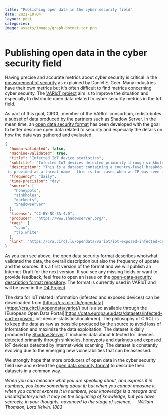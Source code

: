 ```yaml
---
title: "Publishing open data in the cyber security field"
date: 2021-10-04
layout: post
categories: 
image: assets/images/graph-botnet-tor.png
---
```


# Publishing open data in the cyber security field

Having precise and accurate metrics about cyber security is critical in the [measurement of security](http://all.net/Metricon/measuringsecurity.tutorial.pdf) as explained by Daniel E. Geer. Many industries have their own metrics but it's often difficult to find
metrics concerning cyber security. The [VARIoT project](https://www.variot.eu/) aim is to improve the situation and especially to distribute open data related to cyber security metrics in the IoT field.

As part of this goal, CIRCL, member of the VARIoT consortium, redistributes a subset of data produced by the partners such as Shadow Server. In the mean time, an [open data security format](https://github.com/CIRCL/open-data-security) has been developed with the goal to better describe open data related to security and especially the details on how the data was gathered and evaluated.

~~~~json
{
  "human-validated": false,
  "machine-validated": true,
  "title": "Infected IoT device statistics",
  "subtitle": "Infected IoT devices detected primarily through sinkholes, honeypots and darknets",
  "description": "This is a dataset containing a country-level breakdown of infected IoT devices detected through sinkholes, honeypots and darknets operated by The Shadowserver Foundation and its partners. The data is grouped by IoT related threats. In some cases a vulnerability id
 is provided as a threat name - this is for cases when an IP was seen attempting to exploit an IoT related vulnerability by a honeypot, but no threat related information was acquired. This dataset was created as part of the EU CEF VARIoT project https://variot.eu",
  "frequency": "daily",
  "time-precision": "day",
  "source": [
    "honeypots",
    "sinkholes",
    "darknets",
    "Shadowserver"
  ],
  "license": "CC-BY-NC-SA-4.0",
  "producer": "https://www.shadowserver.org/",
  "tags": [
    "scan",
    "tlp:white"
  ],
  "link": "https://cra.circl.lu/opendata/variot/iot-exposed-infected-device-stats"
}
~~~~

As you can see above, the open data security format describes who/what validated the data, the overall description but also the frequency of update and the sources. It's a first version of the format and we will publish an Internet-Draft for the next version. If you see any missing
 fields or want to provide feedback, feel free to open an issue on the [open-data-security description format repository](https://github.com/CIRCL/open-data-security). The format is currently used in VARIoT and will be used in the [D4 Project](https://www.d4-project.org/).

The data for IoT related information (infected and exposed devices) can be downloaded from [https://cra.circl.lu/opendata](https://cra.circl.lu/opendata/variot/) but is also available through the [European Open Data Portal](https://data.europa.eu/data/datasets/infected-and-exposed-
iot-device-statistics/locale=en). The philosophy of CIRCL is to keep the data as raw as possible produced by the source to avoid loss of information and maximize the data exploitation. The dataset is daily produced by [Shadow Server](https://www.shadowserver.org/). It includes data
 about Infected IoT devices detected primarily through sinkholes, honeypots and darknets and exposed IoT devices detected by Internet-wide scanning. The dataset is constantly evolving due to the emerging new vulnerabilities that can be assessed.

We strongly hope that more producers of open data in the cyber security field use and extend the [open data security format](https://github.com/CIRCL/open-data-security) to describe their datasets in a common way.

*When you can measure what you are
speaking about, and express it in numbers,
you know something about it; but when you
cannot measure it, when you cannot express
it in numbers, your knowledge is a meagre
and unsatisfactory kind; it may be the
beginning of knowledge, but you have
scarcely, in your thoughts, advanced to the
stage of science.
          -- William Thomson, Lord Kelvin, 1883*

